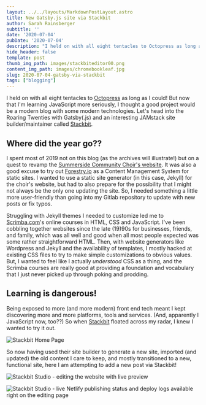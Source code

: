 ```yaml
---
layout: ../../layouts/MarkdownPostLayout.astro
title: New Gatsby.js site via Stackbit
author: Sarah Rainsberger
subtitle: ''
date: '2020-07-04'
pubDate: '2020-07-04'
description: "I held on with all eight tentacles to Octopress as long as I could! But now that I'm learning JavaScript more seriously, I thought a good project would be a modern blog with some modern technologies. Let's head into the Roaring Twenties with Gatsby(.js) and an interesting JAMstack site builder/maintainer called Stackbit."
hide_header: false
template: post
thumb_img_path: images/stackbiteditor00.png
content_img_path: images/chromebookleaf.jpg
slug: 2020-07-04-gatsby-via-stackbit
tags: ["blogging"]
---
```

I held on with all eight tentacles to [Octopress](http://www.octopress.org) as long as I could! But now that I'm learning JavaScript more seriously, I thought a good project would be a modern blog with some modern technologies. Let's head into the Roaring Twenties with Gatsby(.js) and an interesting JAMstack site builder/maintainer called [Stackbit](https://www.stackbit.com).

## Where did the year go??

I spent most of 2019 not on this blog (as the archives will illustrate!) but on a quest to revamp the [Summerside Community Choir's website](https://www.summersidechoir.ca). It was also a good excuse to try out [Forestry.io](https://www.forestry.io) as a Content Management System for static sites. I wanted to use a static site generator (in this case, Jekyll) for the choir's website, but had to also prepare for the possibility that I might not always be the only one updating the site. So, I needed something a little more user-friendly than going into my Gitlab repository to update with new posts or fix typos.

Struggling with Jekyll themes I needed to customize led me to [Scrimba.com](https://www.scrimba.com)'s online courses in HTML, CSS and JavaScript. I've been cobbling together websites since the late (19)90s for businesses, friends, and family, which was all well and good when all most people expected was some rather straightforward HTML. Then, with website generators like Wordpress and Jekyll and the availability of templates, I mostly hacked at existing CSS files to try to make simple customizations to obvious values. But, I wanted to feel like I actually *understood* CSS as a thing, and the Scrimba courses are really good at providing a foundation and vocabulary that I just never picked up through poking and prodding.

## Learning is dangerous!

Being exposed to more (and more modern) front end tech meant I kept discovering more and more platforms, tools and services. (And, apparently I JavaScript now, too??) So when [Stackbit](https://www.stackbit.com) floated across my radar, I knew I wanted to try it out. 

![Stackbit Home Page](https://lh3.googleusercontent.com/pw/AM-JKLVfks3i3kXPOB8U15wpNYth9PqlwQGOtiXE4rC1CI64DYSJ9_a_ZXe34h7KH4U0gLtELof-Fj-ntXJz7vgxe0UiNLk_HdYucR7AJt7DAlKlcQosu_zD3gylka_1AUl6R1PKkKRZ276xNZktYJieWDsTpg=w1680-h998-no?.jpg "Stackbit.com")

So now having used their site builder to generate a new site, imported (and updated) the old content I care to keep, and mostly transitioned to a new, functional site, here I am attempting to add a new post via Stackbit!

![Stackbit Studio - editing the website with live preview](https://lh3.googleusercontent.com/pw/AM-JKLW2I8_tE-qzRv5w74vA5h9weX6W9VsIrLCUozzBfOU6gdFsoRnrn93viT66yjk3GuxgyZ5KIWqOJnBXvkrso2swuuVi4P9rD6oAb7w-jfnBVvWKeDA2z0h-ul0C02cY4Nl_B-uxxSFVCWdWmaQO264N8Q=w1680-h982-no?.jpg "Stackbit Studio Editing")

![Stackbit Studio - live Netlify publishing status and deploy logs available right on the editing page](https://lh3.googleusercontent.com/pw/AM-JKLUhU73M-LzMoojY2yAMWJVP83EQ4clENWa3xgjVrqfmOdapep2j8TiVFdIrTzCe3QFC9NT0R8m2Zq_RAZdUppoHRDx7-oNDy86_1hZymbnLAh3unbL4qn_Gf7daYZWnWhvuTSLxntH2eYa5IwaboiKdBw=w1680-h952-no?.jpg "Stackbit Studio Publishing")


